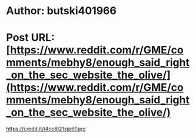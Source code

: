 # Author: butski401966
# Post URL: [https://www.reddit.com/r/GME/comments/mebhy8/enough_said_right_on_the_sec_website_the_olive/](https://www.reddit.com/r/GME/comments/mebhy8/enough_said_right_on_the_sec_website_the_olive/)


https://i.redd.it/i4co8l21xjp61.jpg